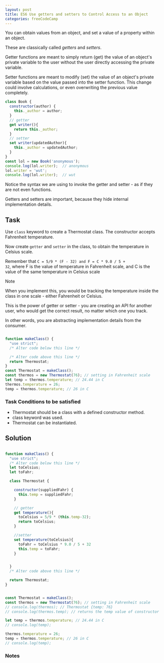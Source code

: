 ```yaml
---
layout: post
title: ES6 Use getters and setters to Control Access to an Object
categories: freeCodeCamp
---
```


You can obtain values from an object, and set a value of a property within an object.

These are classically called *getters* and *setters*.

Getter functions are meant to simply return (get) the value of an object's private variable to the user without the user directly accessing the private variable.

Setter functions are meant to modify (set) the value of an object's private variable based on the value passed into the setter function. This change could involve calculations, or even overwriting the previous value completely.

```js
class Book {
  constructor(author) {
    this._author = author;
  }
  // getter
  get writer(){
    return this._author;
  }
  // setter
  set writer(updatedAuthor){
    this._author = updatedAuthor;
  }
}
const lol = new Book('anonymous');
console.log(lol.writer);  // anonymous
lol.writer = 'wut';
console.log(lol.writer);  // wut
```

Notice the syntax we are using to invoke the getter and setter - as if they are not even functions.

Getters and setters are important, because they hide internal implementation details.


## Task
Use <code>class</code> keyword to create a Thermostat class. The constructor accepts Fahrenheit temperature.

Now create <code>getter</code> and <code>setter</code> in the class, to obtain the temperature in Celsius scale.

Remember that <code>C = 5/9 * (F - 32) and F = C * 9.0 / 5 + 32</code>, where F is the value of temperature in Fahrenheit scale, and C is the value of the same temperature in Celsius scale

Note

When you implement this, you would be tracking the temperature inside the class in one scale - either Fahrenheit or Celsius.

This is the power of getter or setter - you are creating an API for another user, who would get the correct result, no matter which one you track.

In other words, you are abstracting implementation details from the consumer.

```javascript

function makeClass() {
  "use strict";
  /* Alter code below this line */

  /* Alter code above this line */
  return Thermostat;
}
const Thermostat = makeClass();
const thermos = new Thermostat(76); // setting in Fahrenheit scale
let temp = thermos.temperature; // 24.44 in C
thermos.temperature = 26;
temp = thermos.temperature; // 26 in C

```

### Task Conditions to be satisfied
- Thermostat should be a class with a defined constructor method.
- class keyword was used.
- Thermostat can be instantiated.


## Solution
```javascript

function makeClass() {
  "use strict";
  /* Alter code below this line */
  let toCelsius;
  let toFahr;

  class Thermostat {

    constructor(suppliedFahr) {
      this.temp = suppliedFahr;
    }

    // getter
    get temperature(){
      toCelsius = 5/9 * (this.temp-32);
      return toCelsius;
    }

    //setter
    set temperature(toCelsius){
      toFahr = toCelsius * 9.0 / 5 + 32
      this.temp = toFahr;
    }


  }
  /* Alter code above this line */

  return Thermostat;
}


const Thermostat = makeClass();
const thermos = new Thermostat(76); // setting in Fahrenheit scale
// console.log(thermos); // Thermostat {temp: 76}
// console.log(thermos.temp); // returns the temp value of constructor

let temp = thermos.temperature; // 24.44 in C
// console.log(temp);

thermos.temperature = 26;
temp = thermos.temperature; // 26 in C
// console.log(temp);

```

### Notes

